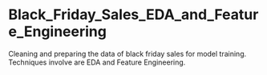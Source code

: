 # Black_Friday_Sales_EDA_and_Feature_Engineering
Cleaning and preparing the data of black friday sales for model training. Techniques involve are EDA and Feature Engineering.
